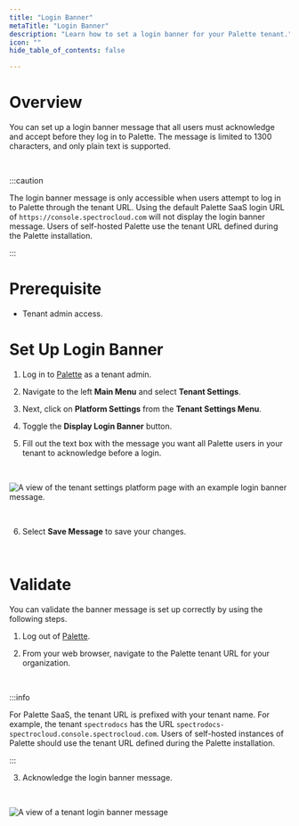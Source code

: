```yaml
---
title: "Login Banner"
metaTitle: "Login Banner"
description: "Learn how to set a login banner for your Palette tenant."
icon: ""
hide_table_of_contents: false

---
```





# Overview

You can set up a login banner message that all users must acknowledge and accept before they log in to Palette. The message is limited to 1300 characters, and only plain text is supported.

<br />


:::caution

The login banner message is only accessible when users attempt to log in to Palette through the tenant URL. Using the default Palette SaaS login URL of `https://console.spectrocloud.com` will not display the login banner message. Users of self-hosted Palette use the tenant URL defined during the Palette installation. 

:::



# Prerequisite

* Tenant admin access.


# Set Up Login Banner

1. Log in to [Palette](https://console.spectrocloud.com) as a tenant admin.


2. Navigate to the left **Main Menu** and select **Tenant Settings**.


3. Next, click on **Platform Settings** from the **Tenant Settings Menu**.


4. Toggle the **Display Login Banner** button.


5. Fill out the text box with the message you want all Palette users in your tenant to acknowledge before a login.


  <br />

  ![A view of the tenant settings platform page with an example login banner message.](/assets/docs/images/tenant-settings_login-banner_settings-page-view.png)


  <br />

6. Select **Save Message** to save your changes.

<br />




# Validate

You can validate the banner message is set up correctly by using the following steps.


1. Log out of [Palette](https://console.spectrocloud.com).


2. From your web browser, navigate to the Palette tenant URL for your organization. 

  <br />

  :::info

  For Palette SaaS, the tenant URL is prefixed with your tenant name. For example, the tenant `spectrodocs` has the URL `spectrodocs-spectrocloud.console.spectrocloud.com`. Users of self-hosted instances of Palette should use the tenant URL defined during the Palette installation.

  :::


3. Acknowledge the login banner message.

  <br />

  ![A view of a tenant login banner message](/assets/docs/images/tenant-settings_login-banner_tenant-banner-view.png)

